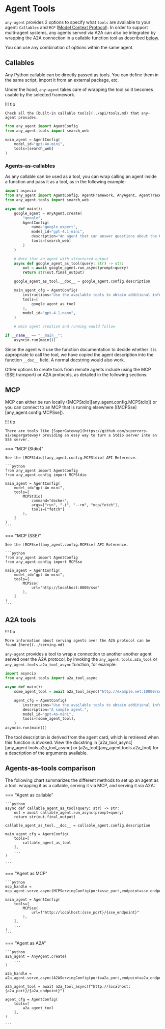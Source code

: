 # Agent Tools

`any-agent` provides 2 options to specify what `tools` are available to your agent: `Callables` and `MCP` ([Model Context Protocol](https://modelcontextprotocol.io/introduction)). In order to support multi-agent systems, any agents served via A2A can also be integrated by wrapping the A2A connection in a callable function tool as described [below](#a2a-tools).

You can use any combination of options within the same agent.

## Callables

Any Python callable can be directly passed as tools.
You can define them in the same script, import it from an external package, etc.

Under the hood, `any-agent` takes care of wrapping the
tool so it becomes usable by the selected framework.

!!! tip

    Check all the [built-in callable tools](../api/tools.md) that any-agent provides.

```python
from any_agent import AgentConfig
from any_agent.tools import search_web

main_agent = AgentConfig(
    model_id="gpt-4o-mini",
    tools=[search_web]
)
```

### Agents-as-callables

As any callable can be used as a tool, you can wrap calling an agent inside a function and pass it as a tool, as in the following example:

```python
import asyncio
from any_agent import AgentConfig, AgentFramework, AnyAgent, AgentTrace
from any_agent.tools import search_web

async def main():
    google_agent = AnyAgent.create(
        "google",
        AgentConfig(
            name="google_expert",
            model_id="gpt-4.1-mini",
            description="An agent that can answer questions about the Google Agents Development Kit (ADK).",
            tools=[search_web]
        )
    )

    # Note that an agent with structured output
    async def google_agent_as_tool(query: str) -> str:
        out = await google_agent.run_async(prompt=query)
        return str(out.final_output)

    google_agent_as_tool.__doc__ = google_agent.config.description

    main_agent_cfg = AgentConfig(
        instructions="Use the available tools to obtain additional information to answer the query.",
        tools=[
            google_agent_as_tool
        ],
        model_id="gpt-4.1-nano",
    )

    # main agent creation and running would follow

if __name__ == "__main__":
    asyncio.run(main())
```

Since the agent will use the function documentation to decide whether it is appropriate to call the tool, we have copied the agent description into the function `__doc__` field. A normal docstring would also work.

Other options to create tools from remote agents include using the MCP (SSE transport) or A2A protocols, as detailed in the following sections.

## MCP
MCP can either be run locally ([MCPStdio][any_agent.config.MCPStdio]) or you can connect to an MCP that is running elsewhere ([MCPSse][any_agent.config.MCPSse]).

!!! tip

    There are tools like [SuperGateway](https://github.com/supercorp-ai/supergateway) providing an easy way to turn a Stdio server into an SSE server.

=== "MCP (Stdio)"

    See the [MCPStdio][any_agent.config.MCPStdio] API Reference.

    ```python
    from any_agent import AgentConfig
    from any_agent.config import MCPStdio

    main_agent = AgentConfig(
        model_id="gpt-4o-mini",
        tools=[
            MCPStdio(
                command="docker",
                args=["run", "-i", "--rm", "mcp/fetch"],
                tools=["fetch"]
            ),
        ]
    )
    ```

=== "MCP (SSE)"

    See the [MCPSse][any_agent.config.MCPSse] API Reference.

    ```python
    from any_agent import AgentConfig
    from any_agent.config import MCPSse

    main_agent = AgentConfig(
        model_id="gpt-4o-mini",
        tools=[
            MCPSse(
                url="http://localhost:8000/sse"
            ),
        ]
    )
    ```

## A2A tools

!!! tip

    More information about serving agents over the A2A protocol can be found [here](../serving.md)

`any-agent` provides a tool to wrap a connection to another another agent served over the A2A protocol, by invoking the `any_agent.tools.a2a_tool` or `any_agent.tools.a2a_tool_async` function, for example:

```python
import asyncio
from any_agent.tools import a2a_tool_async

async def main():
    some_agent_tool = await a2a_tool_async("http://example.net:10000/some_agent")

    agent_cfg = AgentConfig(
        instructions="Use the available tools to obtain additional information to answer the query.",
        description="A sample agent.",
        model_id="gpt-4o-mini",
        tools=[some_agent_tool],
    )
asyncio.run(main())
```

The tool description is derived from the agent card, which is retrieved when this function is invoked. View the docstring in [a2a_tool_async][any_agent.tools.a2a_tool_async] or [a2a_tool][any_agent.tools.a2a_tool] for a description of the arguments available.

## Agents-as-tools comparison

The following chart summarizes the different methods to set up an agent as a tool: wrapping it as a callable, serving it via MCP, and serving it via A2A:

=== "Agent as callable"

    ```python
    async def callable_agent_as_tool(query: str) -> str:
        out = await callable_agent.run_async(prompt=query)
        return str(out.final_output)

    callable_agent_as_tool.__doc__ = callable_agent.config.description

    main_agent_cfg = AgentConfig(
        tools=[
            callable_agent_as_tool
        ],
        ...
    )

    ```

=== "Agent as MCP"

    ```python
    mcp_handle = mcp_agent.serve_async(MCPServingConfig(port=sse_port,endpoint=sse_endpoint))

    main_agent = AgentConfig(
        tools=[
            MCPSse(
                url=f"http://localhost:{sse_port}/{sse_endpoint}"
            ),
        ],
        ...
    )
    ```

=== "Agent as A2A"

    ```python
    a2a_agent = AnyAgent.create(
        ...
    )

    a2a_handle = a2a_agent.serve_async(A2AServingConfig(port=a2a_port,endpoint=a2a_endpoint))

    a2a_agent_tool = await a2a_tool_async(f"http://localhost:{a2a_port}/{a2a_endpoint}")

    agent_cfg = AgentConfig(
        tools=[
            a2a_agent_tool
        ],
    )

    ```
